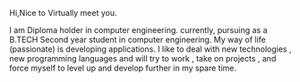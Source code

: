 Hi,Nice to Virtually meet you.

I am Diploma holder in computer engineering. currently, pursuing as a B.TECH 
Second year student in computer engineering.
My way of life (passionate) is developing applications. I like to deal with new technologies , new programming languages and will
try to work , take on projects , and force myself to level up and develop further in my spare time.


<!---
MalikarPriyanka/MalikarPriyanka is a ✨ special ✨ repository because its `README.md` (this file) appears on your GitHub profile.
You can click the Preview link to take a look at your changes.
--->
